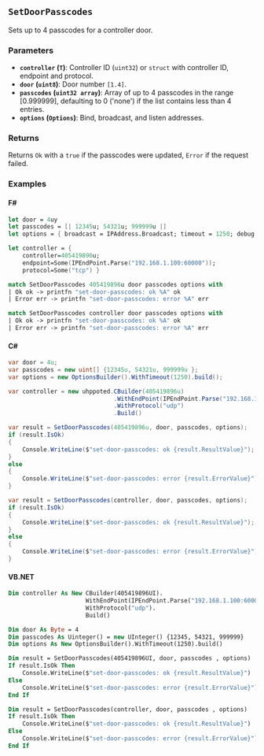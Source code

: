 ## `SetDoorPasscodes`

Sets up to 4 passcodes for a controller door.

### Parameters
- **`controller` (`T`)**: Controller ID (`uint32`) or `struct` with controller ID, endpoint and protocol.
- **`door` (`uint8`)**: Door number `[1.4]`.
- **`passcodes` (`uint32 array`)**: Array of up to 4 passcodes in the range [0.999999], defaulting to 
  0 ('none') if the list contains less than 4 entries.
- **`options` (`Options`)**: Bind, broadcast, and listen addresses.

### Returns
Returns `Ok` with a `true` if the passcodes were updated, `Error` if the request failed.


### Examples
#### F#
```fsharp
let door = 4uy
let passcodes = [| 12345u; 54321u; 999999u |]
let options = { broadcast = IPAddress.Broadcast; timeout = 1250; debug = true }

let controller = { 
    controller=405419896u; 
    endpoint=Some(IPEndPoint.Parse("192.168.1.100:60000")); 
    protocol=Some("tcp") }

match SetDoorPasscodes 405419896u door passcodes options with
| Ok ok -> printfn "set-door-passcodes: ok %A" ok
| Error err -> printfn "set-door-passcodes: error %A" err

match SetDoorPasscodes controller door passcodes options with
| Ok ok -> printfn "set-door-passcodes: ok %A" ok
| Error err -> printfn "set-door-passcodes: error %A" err
```

#### C#
```csharp
var door = 4u;
var passcodes = new uint[] {12345u, 54321u, 999999u };
var options = new OptionsBuilder().WithTimeout(1250).build();

var controller = new uhppoted.CBuilder(405419896u)
                              .WithEndPoint(IPEndPoint.Parse("192.168.1.100:60000"))
                              .WithProtocol("udp")
                              .Build()

var result = SetDoorPasscodes(405419896u, door, passcodes, options);
if (result.IsOk)
{
    Console.WriteLine($"set-door-passcodes: ok {result.ResultValue}");
}
else
{
    Console.WriteLine($"set-door-passcodes: error {result.ErrorValue}");
}

var result = SetDoorPasscodes(controller, door, passcodes, options);
if (result.IsOk)
{
    Console.WriteLine($"set-door-passcodes: ok {result.ResultValue}");
}
else
{
    Console.WriteLine($"set-door-passcodes: error {result.ErrorValue}");
}
```

#### VB.NET
```vb
Dim controller As New CBuilder(405419896UI).
                      WithEndPoint(IPEndPoint.Parse("192.168.1.100:60000")).
                      WithProtocol("udp").
                      Build()

Dim door As Byte = 4
Dim passcodes As Uinteger() = new UInteger() {12345, 54321, 999999}
Dim options As New OptionsBuilder().WithTimeout(1250).build()

Dim result = SetDoorPasscodes(405419896UI, door, passcodes , options)
If result.IsOk Then
    Console.WriteLine($"set-door-passcodes: ok {result.ResultValue}")
Else
    Console.WriteLine($"set-door-passcodes: error {result.ErrorValue}")
End If

Dim result = SetDoorPasscodes(controller, door, passcodes , options)
If result.IsOk Then
    Console.WriteLine($"set-door-passcodes: ok {result.ResultValue}")
Else
    Console.WriteLine($"set-door-passcodes: error {result.ErrorValue}")
End If
```

